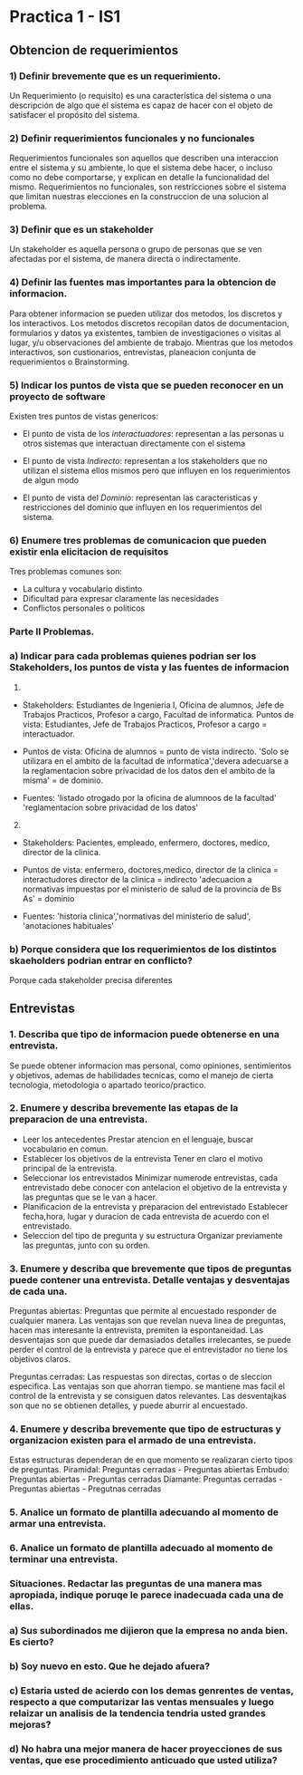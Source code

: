 # Practica 1 - IS1

## Obtencion de requerimientos

### 1) Definir brevemente que es un requerimiento.

Un Requerimiento (o requisito) es una característica del sistema o una descripción de algo que el sistema es capaz de hacer con el objeto de satisfacer el propósito del sistema.

### 2) Definir requerimientos funcionales y no funcionales

Requerimientos funcionales son aquellos que describen una interaccion entre el sistema y su ambiente, lo que el sistema debe hacer, o incluso como no debe comportarse, y explican en detalle la funcionalidad del mismo.
Requerimientos no funcionales, son restricciones sobre el sistema que limitan nuestras elecciones en la construccion de una solucion al problema.

### 3) Definir que es un stakeholder

Un stakeholder es aquella persona o grupo de personas que se ven afectadas por el sistema, de manera directa o indirectamente.

### 4) Definir las fuentes mas importantes para la obtencion de informacion.

Para obtener informacion se pueden utilizar dos metodos, los discretos y los interactivos. Los metodos discretos recopilan datos de documentacion, formularios y datos ya existentes, tambien de investigaciones o visitas al lugar, y/u observaciones del ambiente de trabajo. Mientras que los metodos interactivos, son custionarios, entrevistas, planeacion conjunta de requerimientos o Brainstorming.

### 5) Indicar los puntos de vista que se pueden reconocer en un proyecto de software
Existen tres puntos de vistas genericos:

- El punto de vista de los *interactuadores*: representan a las personas u otros sistemas que interactuan directamente con el sistema

- El punto de vista *Indirecto*: representan a los stakeholders que no utilizan el sistema ellos mismos pero que influyen en los requerimientos de algun modo

- El punto de vista del *Dominio*: representan las caracteristicas y restricciones del dominio que influyen en los requerimientos del sistema.

### 6) Enumere tres problemas de comunicacion que pueden existir enla elicitacion de requisitos

Tres problemas comunes son:
- La cultura y vocabulario distinto
- Dificultad para expresar claramente las necesidades
- Conflictos personales o politicos

### Parte II Problemas.

### a) Indicar para cada problemas quienes podrian ser los Stakeholders, los puntos de vista y las fuentes de informacion
1. 
- Stakeholders:
Estudiantes de Ingenieria I, Oficina de alumnos, Jefe de Trabajos Practicos, Profesor a cargo, Facultad de informatica.
Puntos de vista: Estudiantes, Jefe de Trabajos Practicos, Profesor a cargo = interactuador. 

- Puntos de vista:
Oficina de alumnos = punto de vista indirecto. 
'Solo se utilizara en el ambito de la facultad de informatica','devera adecuarse a la reglamentacion sobre privacidad de los datos den el ambito de la misma' = de dominio.

- Fuentes:
'listado otrogado por la oficina de alumnoos de la facultad'
'reglamentacion sobre privacidad de los datos'


2. 
- Stakeholders:
Pacientes, empleado, enfermero, doctores, medico, director de la clinica.

- Puntos de vista:
enfermero, doctores,medico, director de la clinica = interactudores
director de la clinica = indirecto
'adecuacion a normativas impuestas por el ministerio de salud de la provincia de Bs As' = dominio

- Fuentes:
'historia clinica','normativas del ministerio de salud', 'anotaciones habituales'

### b) Porque considera que los requerimientos de los distintos skaeholders podrian entrar en conflicto?

Porque cada stakeholder precisa diferentes 

## Entrevistas

### 1. Describa que tipo de informacion puede obtenerse en una entrevista.

Se puede obtener informacion mas personal, como opiniones, sentimientos y objetivos, ademas de habilidades tecnicas, como el manejo de cierta tecnologia, metodologia o apartado teorico/practico.

### 2. Enumere y describa brevemente las etapas de la preparacion de una entrevista.
- Leer los antecedentes
    Prestar atencion en el lenguaje, buscar vocabulario en comun.
- Establecer los objetivos de la entrevista
    Tener en claro el motivo principal de la entrevista.
- Seleccionar los entrevistados
    Minimizar numerode entrevistas, cada entrevistado debe conocer con antelacion el objetivo de la entrevista y las preguntas que se le van a hacer.
- Planificacion de la entrevista y preparacion del entrevistado
    Establecer fecha,hora, lugar y duracion de cada entrevista de acuerdo con el entrevistado.
- Seleccion del tipo de pregunta y su estructura
    Organizar previamente las preguntas, junto con su orden.

### 3. Enumere y describa que brevemente que tipos de preguntas puede contener una entrevista. Detalle ventajas y desventajas de cada una.


Preguntas abiertas:
    Preguntas que permite al encuestado responder de cualquier manera.
    Las ventajas son que revelan nueva linea de preguntas, hacen mas interesante la entrevista, premiten la espontaneidad. Las desventajas son que puede dar demasiados detalles irrelecantes, se puede perder el control de la entrevista y parece que el entrevistador no tiene los objetivos claros.

Preguntas cerradas:
    Las respuestas son directas, cortas o de sleccion especifica.
    Las ventajas son que ahorran tiempo. se mantiene mas facil el control de la entrevista y se consiguen datos relevantes. Las desventajkas son que no se obtienen detalles, y puede aburrir al encuestado.

### 4. Enumere y describa brevemente que tipo de estructuras y organizacion existen para el armado de una entrevista.
Estas estructuras dependeran de en que momento se realizaran cierto tipos de preguntas.
Piramidal: Preguntas cerradas - Preguntas abiertas
Embudo: Preguntas abiertas - Preguntas cerradas
Diamante: Preguntas cerradas - Preguntas abiertas - Pregutnas cerradas

### 5. Analice un formato de plantilla adecuando al momento de armar una entrevista.

### 6. Analice un formato de plantilla adecuado al momento de terminar una entrevista.

### Situaciones. Redactar las preguntas de una manera mas apropiada, indique poruqe le parece inadecuada cada una de ellas.
### a) Sus subordinados me dijieron que la empresa no anda bien. Es cierto?
### b) Soy nuevo en esto. Que he dejado afuera?
### c) Estaria usted de acierdo con los demas genrentes de ventas, respecto a que computarizar las ventas mensuales y luego relaizar un analisis de la tendencia tendria usted grandes mejoras?
### d) No habra una mejor manera de hacer proyecciones de sus ventas, que ese procedimiento anticuado que usted utiliza?

